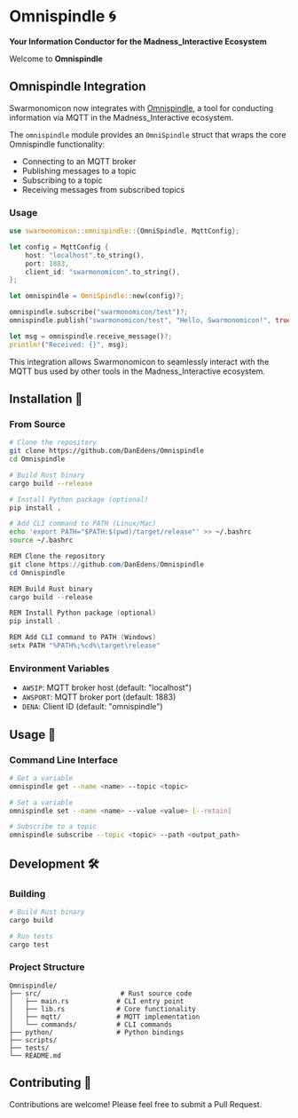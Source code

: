 # Omnispindle 🌀

**Your Information Conductor for the Madness_Interactive Ecosystem**

Welcome to **Omnispindle**


## Omnispindle Integration

Swarmonomicon now integrates with [Omnispindle](../Omnispindle), a tool for conducting information via MQTT in the Madness_Interactive ecosystem.

The `omnispindle` module provides an `OmniSpindle` struct that wraps the core Omnispindle functionality:

- Connecting to an MQTT broker
- Publishing messages to a topic
- Subscribing to a topic
- Receiving messages from subscribed topics

### Usage

```rust
use swarmonomicon::omnispindle::{OmniSpindle, MqttConfig};

let config = MqttConfig {
    host: "localhost".to_string(), 
    port: 1883,
    client_id: "swarmonomicon".to_string(),
};

let omnispindle = OmniSpindle::new(config)?;

omnispindle.subscribe("swarmonomicon/test")?;
omnispindle.publish("swarmonomicon/test", "Hello, Swarmonomicon!", true)?;

let msg = omnispindle.receive_message()?;
println!("Received: {}", msg);
```

This integration allows Swarmonomicon to seamlessly interact with the MQTT bus used by other tools in the Madness_Interactive ecosystem.


## Installation 🔧

### From Source

```bash
# Clone the repository
git clone https://github.com/DanEdens/Omnispindle
cd Omnispindle

# Build Rust binary
cargo build --release

# Install Python package (optional)
pip install .

# Add CLI command to PATH (Linux/Mac)
echo 'export PATH="$PATH:$(pwd)/target/release"' >> ~/.bashrc
source ~/.bashrc
```

```powershell
REM Clone the repository
git clone https://github.com/DanEdens/Omnispindle
cd Omnispindle

REM Build Rust binary
cargo build --release

REM Install Python package (optional)
pip install .

REM Add CLI command to PATH (Windows)
setx PATH "%PATH%;%cd%\target\release"
```

### Environment Variables

- `AWSIP`: MQTT broker host (default: "localhost")
- `AWSPORT`: MQTT broker port (default: 1883)
- `DENA`: Client ID (default: "omnispindle")

## Usage 🚀

### Command Line Interface

```bash
# Get a variable
omnispindle get --name <name> --topic <topic>

# Set a variable
omnispindle set --name <name> --value <value> [--retain]

# Subscribe to a topic
omnispindle subscribe --topic <topic> --path <output_path>
```

<!-- ### Python API

```python
from omnispindle import MqttClient

# Create client
client = MqttClient(host="localhost", port=1883, client_id="my-client")

# Publish message
client.publish("my/topic", "Hello, World!", retain=True)

# Subscribe to topic
client.subscribe("my/topic")
``` -->

## Development 🛠️

### Building

```bash
# Build Rust binary
cargo build

# Run tests
cargo test

```
<!-- # # Build Python package -->
<!-- # maturin develop -->

### Project Structure

```
Omnispindle/
├── src/                    # Rust source code
│   ├── main.rs            # CLI entry point
│   ├── lib.rs             # Core functionality
│   ├── mqtt/              # MQTT implementation
│   └── commands/          # CLI commands
├── python/                # Python bindings
├── scripts/
├── tests/
└── README.md
```

## Contributing 🤝

Contributions are welcome! Please feel free to submit a Pull Request.

